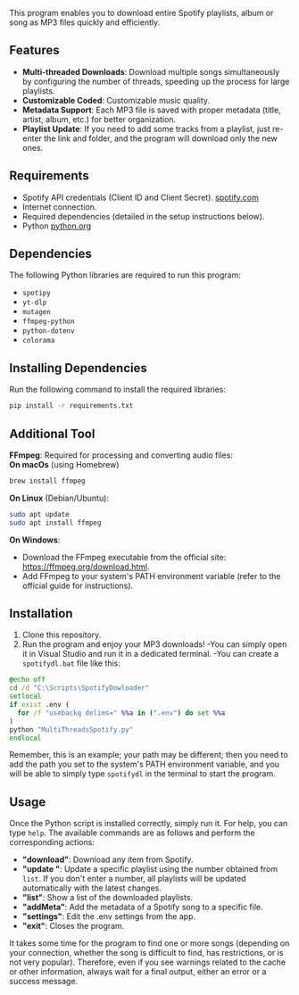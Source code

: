 This program enables you to download entire Spotify playlists, album or song as MP3 files quickly and efficiently.  

## Features  
- **Multi-threaded Downloads**: Download multiple songs simultaneously by configuring the number of threads, speeding up the process for large playlists.  
- **Customizable Coded**: Customizable music quality.  
- **Metadata Support**: Each MP3 file is saved with proper metadata (title, artist, album, etc.) for better organization.  
- **Playlist Update**: If you need to add some tracks from a playlist, just re-enter the link and folder, and the program will download only the new ones.

## Requirements  
- Spotify API credentials (Client ID and Client Secret).
  [spotify.com](https://developer.spotify.com/)
- Internet connection.  
- Required dependencies (detailed in the setup instructions below).  
- Python 
  [python.org](https://www.python.org/)

## Dependencies  

The following Python libraries are required to run this program:  
- `spotipy`   
- `yt-dlp`
- `mutagen`
- `ffmpeg-python`
- `python-dotenv`
- `colorama`

## Installing Dependencies  
 
Run the following command to install the required libraries:  
```bash
pip install -r requirements.txt
```
## Additional Tool  
 
**FFmpeg**: Required for processing and converting audio files:  
**On macOs** (using Homebrew)
```bash
brew install ffmpeg
```
**On Linux** (Debian/Ubuntu):
```bash
sudo apt update
sudo apt install ffmpeg
```
**On Windows**:
- Download the FFmpeg executable from the official site: https://ffmpeg.org/download.html.
- Add FFmpeg to your system's PATH environment variable (refer to the official guide for 
  instructions).
  
## Installation  
 
1. Clone this repository.
2. Run the program and enjoy your MP3 downloads!
  -You can simply open it in Visual Studio and run it in a dedicated terminal.
  -You can create a `spotifydl.bat` file like this:
  
  ```bat
  @echo off
  cd /d "C:\Scripts\SpotifyDowloader"
  setlocal
  if exist .env (
    for /f "usebackq delims=" %%a in (".env") do set %%a
  )
  python "MultiThreadsSpotify.py"
  endlocal

  ```
  Remember, this is an example; your path may be different; then you need to add the path you set to the system's PATH environment variable, and you will be able to simply type `spotifydl` in the terminal to start the program.

  ## Usage
  Once the Python script is installed correctly, simply run it. For help, you can type `help`. The available commands are as follows and perform the corresponding actions:

- **"download"**: Download any item from Spotify.
- **"update <playlist number>"**: Update a specific playlist using the number obtained from `list`. If you don't enter a number, all playlists will be updated automatically with the latest changes.
- **"list"**: Show a list of the downloaded playlists.
- **"addMeta"**: Add the metadata of a Spotify song to a specific file.
- **"settings"**: Edit the .env settings from the app.
- **"exit"**: Closes the program.

It takes some time for the program to find one or more songs (depending on your connection, whether the song is difficult to find, has restrictions, or is not very popular). Therefore, even if you see warnings related to the cache or other information, always wait for a final output, either an error or a success message.

